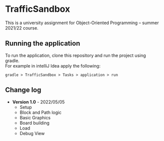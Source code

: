 # TrafficSandbox

This is a university assignment for Object-Oriented Programming – summer 2021/22 course.


## Running the application
To run the application, clone this repository and run the project using gradle. <br>
For example in intelliJ Idea apply the following: 
``` 
gradle > TrafficSandbox > Tasks > application > run
```

## Change log

- **Version 1.0** - 2022/05/05
  - Setup
  - Block and Path logic
  - Basic Graphics
  - Board building 
  - Load 
  - Debug View 
